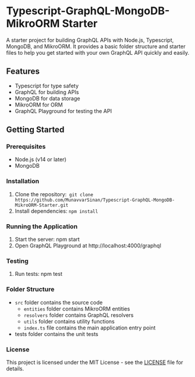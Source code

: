 # Typescript-GraphQL-MongoDB-MikroORM Starter

A starter project for building GraphQL APIs with Node.js, Typescript, MongoDB, and MikroORM. It provides a basic folder structure and starter files to help you get started with your own GraphQL API quickly and easily.

## Features
 - Typescript for type safety
 - GraphQL for building APIs
 - MongoDB for data storage
 - MikroORM for ORM
 - GraphQL Playground for testing the API

## Getting Started

### Prerequisites
 - Node.js (v14 or later)
 - MongoDB

### Installation

 1. Clone the repository:``` git clone https://github.com/MunavvarSinan/Typescript-GraphQL-MongoDB-MikroORM-Starter.git```
 2. Install dependencies: ```npm install```

### Running the Application

 1. Start the server: npm start
 2. Open GraphQL Playground at http://localhost:4000/graphql

### Testing

 1. Run tests: npm test

### Folder Structure

- `src` folder contains the source code
  - `entities` folder contains MikroORM entities
  - `resolvers` folder contains GraphQL resolvers
  - `utils` folder contains utility functions
  - `index.ts` file contains the main application entry point
- tests folder contains the unit tests

### License

This project is licensed under the MIT License - see the [LICENSE](https://github.com/MunavvarSinan/Typescript-GraphQL-MongoDB-MikroORM-Starter/blob/master/License) file for details.
